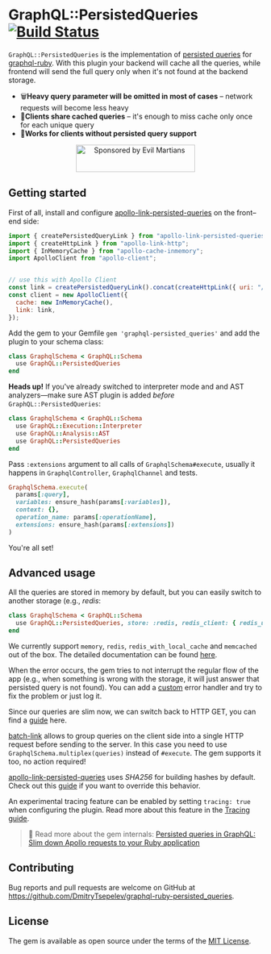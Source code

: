 # GraphQL::PersistedQueries [![Build Status](https://travis-ci.org/DmitryTsepelev/graphql-ruby-persisted_queries.svg?branch=master)](https://travis-ci.org/DmitryTsepelev/graphql-ruby-persisted_queries)


`GraphQL::PersistedQueries` is the implementation of [persisted queries](https://github.com/apollographql/apollo-link-persisted-queries) for [graphql-ruby](https://github.com/rmosolgo/graphql-ruby). With this plugin your backend will cache all the queries, while frontend will send the full query only when it's not found at the backend storage.

- 🗑**Heavy query parameter will be omitted in most of cases** – network requests will become less heavy
- 🤝**Clients share cached queries** – it's enough to miss cache only once for each unique query
- 🎅**Works for clients without persisted query support**


<p align="center">
  <a href="https://evilmartians.com/?utm_source=graphql-ruby-persisted_queries">
    <img src="https://evilmartians.com/badges/sponsored-by-evil-martians.svg" alt="Sponsored by Evil Martians" width="236" height="54">
  </a>
</p>

## Getting started

First of all, install and configure [apollo-link-persisted-queries](https://github.com/apollographql/apollo-link-persisted-queries) on the front–end side:

```js
import { createPersistedQueryLink } from "apollo-link-persisted-queries";
import { createHttpLink } from "apollo-link-http";
import { InMemoryCache } from "apollo-cache-inmemory";
import ApolloClient from "apollo-client";


// use this with Apollo Client
const link = createPersistedQueryLink().concat(createHttpLink({ uri: "/graphql" }));
const client = new ApolloClient({
  cache: new InMemoryCache(),
  link: link,
});
```

Add the gem to your Gemfile `gem 'graphql-persisted_queries'` and add the plugin to your schema class:

```ruby
class GraphqlSchema < GraphQL::Schema
  use GraphQL::PersistedQueries
end
```

**Heads up!** If you've already switched to interpreter mode and and AST analyzers—make sure AST plugin is added _before_ `GraphQL::PersistedQueries`:

```ruby
class GraphqlSchema < GraphQL::Schema
  use GraphQL::Execution::Interpreter
  use GraphQL::Analysis::AST
  use GraphQL::PersistedQueries
end
```

Pass `:extensions` argument to all calls of `GraphqlSchema#execute`, usually it happens in `GraphqlController`, `GraphqlChannel` and tests.

```ruby
GraphqlSchema.execute(
  params[:query],
  variables: ensure_hash(params[:variables]),
  context: {},
  operation_name: params[:operationName],
  extensions: ensure_hash(params[:extensions])
)
```

You're all set!

## Advanced usage

All the queries are stored in memory by default, but you can easily switch to another storage (e.g., _redis_:

```ruby
class GraphqlSchema < GraphQL::Schema
  use GraphQL::PersistedQueries, store: :redis, redis_client: { redis_url: ENV["MY_REDIS_URL"] }
end
```

We currently support `memory`, `redis`, `redis_with_local_cache` and `memcached` out of the box. The detailed documentation can be found [here](docs/alternative_stores.md).

When the error occurs, the gem tries to not interrupt the regular flow of the app (e.g., when something is wrong with the storage, it will just answer that persisted query is not found). You can add a [custom](docs/error_handling.md) error handler and try to fix the problem or just log it.

Since our queries are slim now, we can switch back to HTTP GET, you can find a [guide](docs/http_cache.md) here.

[batch-link](https://www.apollographql.com/docs/link/links/batch-http/) allows to group queries on the client side into a single HTTP request before sending to the server. In this case you need to use `GraphqlSchema.multiplex(queries)` instead of `#execute`. The gem supports it too, no action required!

[apollo-link-persisted-queries](https://github.com/apollographql/apollo-link-persisted-queries) uses _SHA256_ for building hashes by default. Check out this [guide](docs/hash.md) if you want to override this behavior.

An experimental tracing feature can be enabled by setting `tracing: true` when configuring the plugin. Read more about this feature in the [Tracing guide](docs/tracing.md).

> 📖 Read more about the gem internals: [Persisted queries in GraphQL:
Slim down Apollo requests to your Ruby application](https://evilmartians.com/chronicles/persisted-queries-in-graphql-slim-down-apollo-requests-to-your-ruby-application)

## Contributing

Bug reports and pull requests are welcome on GitHub at https://github.com/DmitryTsepelev/graphql-ruby-persisted_queries.

## License

The gem is available as open source under the terms of the [MIT License](https://opensource.org/licenses/MIT).
